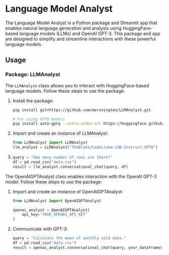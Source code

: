 # Language Model Analyst

The Language Model Analyst is a Python package and Streamlit app that enables natural language generation and analysis using HuggingFace-based language models (LLMs) and OpenAI GPT-3. This package and app are designed to simplify and streamline interactions with these powerful language models.

## Usage

### Package: LLMAnalyst

The `LLMAnalyst` class allows you to interact with HuggingFace-based language models. Follow these steps to use the package:

1. Install the package:

    ```bash
    pip install git+https://github.com/eersnington/LLMAnalyst.git

    # For using GPTQ models
    pip install auto-gptq --extra-index-url https://huggingface.github.io/autogptq-index/whl/cu118/  
    ```

2. Import and create an instance of LLMAnalyst:

    ```python
    from LLMAnalyst import LLMAnalyst
    llm_analyst = LLMAnalyst("TheBloke/CodeLlama-13B-Instruct-GPTQ")
    ```

3. 
    ```python
    query = "How many number of rows are there?"
    df = pd.read_csv("data.csv")
    result = llm_analyst.conversational_chat(query, df)
    ```


The OpenAIGPTAnalyst class enables interaction with the OpenAI GPT-3 model. Follow these steps to use the package:


1. Import and create an instance of OpenAIGPTAnalyst:

    ```python
    from LLMAnalyst import OpenAIGPTAnalyst

    openai_analyst = OpenAIGPTAnalyst(
        api_key='YOUR_OPENAI_API_KEY'
    )
    ```

2. Communicate with GPT-3:

    ```python
    query = "Calculate the mean of monthly sold data."
    df = pd.read_csv("data.csv")
    result = openai_analyst.conversational_chat(query, your_dataframe)
    ```
